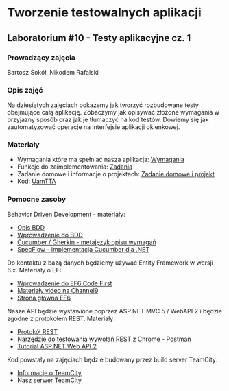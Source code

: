 # Tworzenie testowalnych aplikacji
## Laboratorium #10 - Testy aplikacyjne cz. 1

### Prowadzący zajęcia
Bartosz Sokół, Nikodem Rafalski

### Opis zajęć
Na dziesiątych zajęciach pokażemy jak tworzyć rozbudowane testy obejmujące całą aplikację.
Zobaczymy jak opisywać złożone wymagania w przyjazny sposób oraz jak je tłumaczyć na kod testów.
Dowiemy się jak zautomatyzować operacje na interfejsie aplikacji okienkowej.

### Materiały
* Wymagania które ma spełniać nasza aplikacja: [Wymagania](Wymagania.md)
* Funkcje do zaimplementowania: [Zadania](Zadania.md)
* Zadanie domowe i informacje o projektach: [Zadanie domowe i projekt](ZadanieDomowe.md)
* Kod: [UamTTA](kod/UamTTA)

### Pomocne zasoby
Behavior Driven Development - materiały:
* [Opis BDD](https://en.wikipedia.org/wiki/Behavior-driven_development)
* [Wprowadzenie do BDD](http://dannorth.net/introducing-bdd/)
* [Cucumber / Gherkin - metajęzyk opisu wymagań](https://cucumber.io/)
* [SpecFlow - implementacja Cucumber dla .NET](http://www.specflow.org/)

Do kontaktu z bazą danych będziemy używać Entity Framework w wersji 6.x. Materiały o EF:
* [Wprowadzenie do EF6 Code First](https://msdn.microsoft.com/en-us/data/jj193542.aspx?f=255&MSPPError=-2147217396)
* [Materiały video na Channel9](https://channel9.msdn.com/Search?term=entity%20framework#ch9Search&lang-en=en)
* [Strona główna EF6](http://entityframework.codeplex.com/)

Nasze API będzie wystawione poprzez ASP.NET MVC 5 / WebAPI 2 i będzie zgodne z protokołem REST. Materiały:
* [Protokół REST](https://en.wikipedia.org/wiki/Representational_state_transfer)
* [Narzędzie do testowania wywołań REST z Chrome - Postman](https://chrome.google.com/webstore/detail/postman/fhbjgbiflinjbdggehcddcbncdddomop)
* [Tutorial ASP.NET Web API 2](http://www.asp.net/web-api/overview/getting-started-with-aspnet-web-api/tutorial-your-first-web-api)

Kod powstały na zajęciach będzie budowany przez build server TeamCity:
* [Informacje o TeamCity](https://www.jetbrains.com/teamcity/)
* [Nasz serwer TeamCity](http://tta2015z.vm.wmi.amu.edu.pl:8111/)
